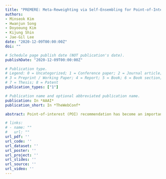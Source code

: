 ```yaml
---
title: "PREMERE: Meta-Reweighting via Self-Ensembling for Point-of-Interest Recommendation (AAAI 2021)"
authors:
- Minseok Kim
- Hwanjun Song
- Doyooung Kim
- Kijung Shin
- Jae-Gil Lee
date: "2020-12-09T00:00:00Z"
doi: ""

# Schedule page publish date (NOT publication's date).
publishDate: "2020-12-09T00:00:00Z"

# Publication type.
# Legend: 0 = Uncategorized; 1 = Conference paper; 2 = Journal article;
# 3 = Preprint / Working Paper; 4 = Report; 5 = Book; 6 = Book section;
# 7 = Thesis; 8 = Patent
publication_types: ["1"]

# Publication name and optional abbreviated publication name.
publication: In *AAAI*
publication_short: In *TheWebConf*

abstract: Point-of-interest (POI) recommendation has become an important research topic in these days. The user check-in history used as the input to POI recommendation is very imbalanced and noisy because of sparse and missing check-ins. Although sample reweighting is commonly adopted for addressing this challenge with the input data, its fixed weighting scheme is often inappropriate to deal with different characteristics of users or POIs. Thus, in this paper, we propose PREMERE, an adaptive weighting scheme based on meta-learning. Because meta-data is typically required by meta-learning but is inherently hard to obtain in POI recommendation, we self-generate the meta-data via self-ensembling. Furthermore, the meta-model architecture is extended to deal with the scarcity of check-ins. Thorough experiments show that replacing a weighting scheme with PREMERE boosts the performance of the state-of-the-art recommender algorithms by 2.36?26.9% on three benchmark datasets.

# links:
# - name: ""
#   url: ""
url_pdf: ''
url_code: ''
url_dataset: ''
url_poster: ''
url_project: ''
url_slides: ''
url_source: ''
url_video: ''
---
```



